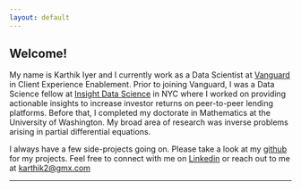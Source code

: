 ```yaml
---
layout: default
---
```


## Welcome!

My name is Karthik Iyer and I currently work as a Data Scientist at [Vanguard](https://en.wikipedia.org/wiki/The_Vanguard_Group) in Client Experience Enablement. Prior to joining Vanguard, I was a Data Science fellow at [Insight Data Science](https://www.insightdatascience.com/) in NYC where I worked on providing actionable insights to increase investor returns on peer-to-peer lending platforms. Before that, I completed my doctorate in Mathematics at the University of Washington. My broad area of research was inverse problems arising in partial differential equations.  

I always have a few side-projects going on. Please take a look at my [github](https://github.com/iyer-karthik) for my projects. Feel free  to connect with me on [Linkedin](https://www.linkedin.com/in/iyer-karthik/) or reach out to me at <karthik2@gmx.com>
 
 
---
